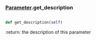 ### [Parameter](Parameter.md).get_description

```py

def get_description(self)

```



:return: the description of this parameter

